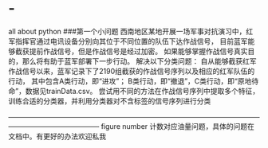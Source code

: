 # -
all about python
###第一个小问题
西南地区某地开展一场军事对抗演习中，红军指挥官通过电讯设备分别向其位于不同位置的队伍下达作战信号，
目前蓝军能够截获提前作战信号，但是作战信号是经过加密。
如果能够掌握作战信号真实目的，那么将有助于蓝军部署下一步行动。
解决以下分类问题：
自从能够截获红军作战信号以来，蓝军记录下了2190组截获的作战信号序列以及相应的红军队伍的行动，
其中包含A类行动，即“进攻”； B类行动，即“撤退”，C类行动，即“原地待命”，数据见trainData.csv。
尝试用不同的方法在作战信号序列中提取多个特征，训练合适的分类器，并利用分类器对不含标签的信号序列进行分类

—————————————————————————————————————————————————
figure number 计数对应油量问题，具体的问题在文档中。有更好的办法欢迎私我

